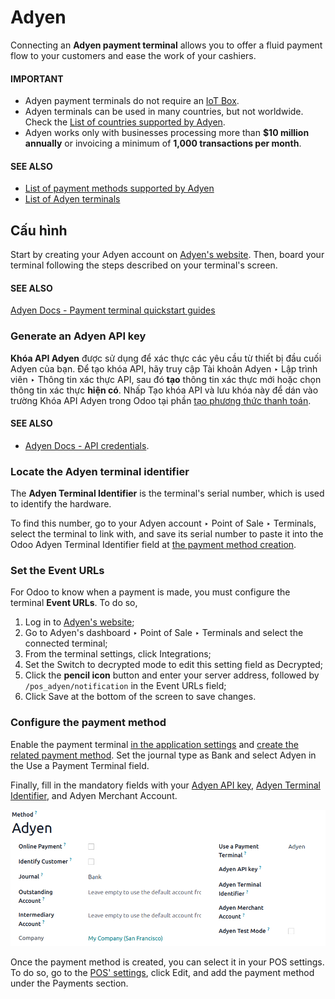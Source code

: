 # Adyen

Connecting an **Adyen payment terminal** allows you to offer a fluid payment flow to your customers
and ease the work of your cashiers.

#### IMPORTANT
- Adyen payment terminals do not require an [IoT Box](../../../../general/iot.md).
- Adyen terminals can be used in many countries, but not worldwide. Check the [List of countries
  supported by Adyen](https://docs.adyen.com/point-of-sale/what-we-support/supported-languages/).
- Adyen works only with businesses processing more than **$10 million annually** or invoicing a
  minimum of **1,000 transactions per month**.

#### SEE ALSO
- [List of payment methods supported by Adyen](https://docs.adyen.com/point-of-sale/what-we-support/payment-methods/)
- [List of Adyen terminals](https://docs.adyen.com/point-of-sale/what-we-support/select-your-terminals/)

## Cấu hình

Start by creating your Adyen account on [Adyen's website](https://www.adyen.com/). Then, board
your terminal following the steps described on your terminal's screen.

#### SEE ALSO
[Adyen Docs - Payment terminal quickstart guides](https://docs.adyen.com/point-of-sale/user-manuals)

<a id="adyen-api"></a>

### Generate an Adyen API key

**Khóa API Adyen** được sử dụng để xác thực các yêu cầu từ thiết bị đầu cuối Adyen của bạn. Để tạo khóa API, hãy truy cập Tài khoản Adyen ‣ Lập trình viên ‣ Thông tin xác thực API, sau đó **tạo** thông tin xác thực mới hoặc chọn thông tin xác thực **hiện có**. Nhấp Tạo khóa API và lưu khóa này để dán vào trường Khóa API Adyen trong Odoo tại phần [tạo phương thức thanh toán](#adyen-method-creation).

#### SEE ALSO
- [Adyen Docs - API credentials](https://docs.adyen.com/development-resources/api-credentials#generate-api-key).

<a id="adyen-identifier"></a>

### Locate the Adyen terminal identifier

The **Adyen Terminal Identifier** is the terminal's serial number, which is used to identify the
hardware.

To find this number, go to your Adyen account ‣ Point of Sale ‣ Terminals,
select the terminal to link with, and save its serial number to paste it into the Odoo
Adyen Terminal Identifier field at [the payment method creation](#adyen-method-creation).

### Set the Event URLs

For Odoo to know when a payment is made, you must configure the terminal **Event URLs**. To do so,

1. Log in to [Adyen's website](https://www.adyen.com/);
2. Go to Adyen's dashboard ‣ Point of Sale ‣ Terminals and select the connected
   terminal;
3. From the terminal settings, click Integrations;
4. Set the Switch to decrypted mode to edit this setting field as Decrypted;
5. Click the **pencil icon** button and enter your server address, followed by
   `/pos_adyen/notification` in the Event URLs field;
6. Click Save at the bottom of the screen to save changes.

<a id="adyen-method-creation"></a>

### Configure the payment method

Enable the payment terminal [in the application settings](../../configuration.md#configuration-settings) and
[create the related payment method](../../payment_methods.md). Set the journal type as
Bank and select Adyen in the Use a Payment Terminal field.

Finally, fill in the mandatory fields with your [Adyen API key](#adyen-api), [Adyen
Terminal Identifier](#adyen-identifier), and Adyen Merchant Account.

![image](../../../../../_images/payment-method1.png)

Once the payment method is created, you can select it in your POS settings. To do so, go to the
[POS' settings](../../configuration.md#configuration-settings), click Edit, and add the payment method
under the Payments section.

